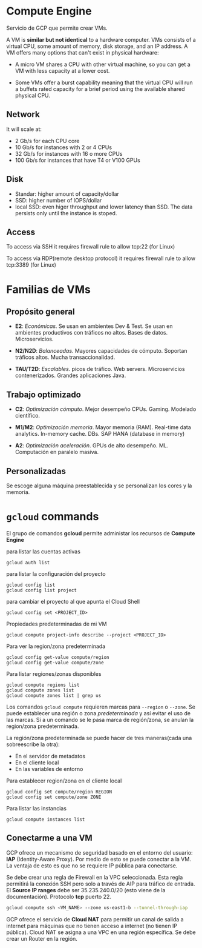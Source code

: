 # Compute Engine

Servicio de GCP que permite crear VMs.

A VM is **similar but not identical** to a hardware computer. VMs consists of a virtual CPU, some amount of memory, disk storage, and an IP address. A VM offers many options that can't exist in physical hardware:

* A micro VM shares a CPU with other virtual machine, so you can get a VM with less capacity at a lower cost.

* Some VMs offer a burst capability meaning that the virtual CPU will run a buffets rated capacity for a brief period using the available shared physical CPU.

## Network

It will scale at:

* 2 Gb/s for each CPU core
* 10 Gb/s for instances with 2 or 4 CPUs
* 32 Gb/s for instances with 16 o more CPUs
* 100 Gb/s for instances that have T4 or V100 GPUs

## Disk

* Standar: higher amount of capacity/dollar
* SSD: higher number of IOPS/dollar
* local SSD: even higer throughput and lower latency than SSD. The data persists only until the instance is stoped.


## Access

To access via SSH it requires firewall rule to allow tcp:22 (for Linux)

To access via RDP(remote desktop protocol) it requires firewall rule to allow tcp:3389 (for Linux)



# Familias de VMs

## Propósito general

* **E2**: *Económicas*. Se usan en ambientes Dev & Test. Se usan en ambientes productivos con tráficos no altos. Bases de datos. Microservicios.

* **N2/N2D**: *Balanceadas*. Mayores capacidades de cómputo. Soportan tráficos altos. Mucha transaccionalidad.

* **TAU/T2D**: *Escalables*. picos de tráfico. Web servers. Microservicios contenerizados. Grandes aplicaciones Java.

## Trabajo optimizado

* **C2**: *Optimización cómputo*. Mejor desempeño CPUs. Gaming. Modelado científico.

* **M1/M2**: *Optimización memoria*. Mayor memoria (RAM). Real-time data analytics. In-memory cache. DBs. SAP HANA (database in memory)

* **A2**: *Optimización aceleración*. GPUs de alto desempeño. ML. Computación en paralelo masiva.

## Personalizadas

Se escoge alguna máquina preestablecida y se personalizan los cores y la memoria.

# `gcloud` commands

El grupo de comandos **gcloud** permite administar los recursos de **Compute Engine**

para listar las cuentas activas
```
gcloud auth list
```

para listar la configuración del proyecto
```
gcloud config list
gcloud config list project
```

para cambiar el proyecto al que apunta el Cloud Shell
```
gcloud config set <PROJECT_ID>
```

Propiedades predeterminadas de mi VM
```
gcloud compute project-info describe --project <PROJECT_ID>
```

Para ver la region/zona predeterminada

```
gcloud config get-value compute/region
gcloud config get-value compute/zone
```

Para listar regiones/zonas disponibles

```
gcloud compute regions list
gcloud compute zones list
gcloud compute zones list | grep us
```

Los comandos `gcloud compute` requieren marcas para `--region` o `--zone`. Se puede establecer una región o zona *predeterminada* y así evitar el uso de las marcas. Si a un comando se le pasa marca de región/zona, se anulan la region/zona predeterminada. 

La región/zona predeterminada se puede hacer de tres maneras(cada una sobreescribe la otra):
- En el servidor de metadatos
- En el cliente local
- En las variables de entorno

Para establecer region/zona en el cliente local

```
gcloud config set compute/region REGION
gcloud config set compute/zone ZONE
```

Para listar las instancias

```
gcloud compute instances list
```

## Conectarme a una VM

GCP ofrece un mecanismo de seguridad basado en el entorno del usuario: **IAP** (Identity-Aware Proxy). Por medio de esto se puede conectar a la VM. La ventaja de esto es que no se requiere IP pública para conectarse.

Se debe crear una regla de Firewall en la VPC seleccionada. Esta regla permitirá la conexión SSH pero solo a través de AIP para tráfico de entrada. El **Source IP ranges** debe ser 35.235.240.0/20 (esto viene de la documentación). Protocolo **tcp** puerto 22.

```sh
gcloud compute ssh <VM_NAME> --zone us-east1-b --tunnel-through-iap
```

GCP ofrece el servicio de **Cloud NAT** para permitir un canal de salida a internet para máquinas que no tienen acceso a internet (no tienen IP pública). Cloud NAT se asigna a una VPC en una región específica. Se debe crear un Router en la región.